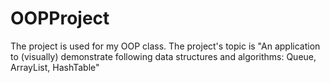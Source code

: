 # OOPProject
The project is used for my OOP class. The project's topic is "An application to (visually) demonstrate following data structures and algorithms: Queue, ArrayList, HashTable"
